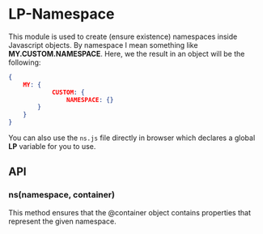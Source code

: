 # LP-Namespace

This module is used to create (ensure existence) namespaces inside Javascript objects. By namespace I mean something like **MY.CUSTOM.NAMESPACE**. Here, we the result in an object will be the following:

```json
{
    MY: {
            CUSTOM: {
                NAMESPACE: {}
        }
    }
}
```

You can also use the ```ns.js``` file directly in browser which declares a global **LP** variable for you to use.

## API

### ns(namespace, container)

This method ensures that the @container object contains properties that represent the given namespace.

